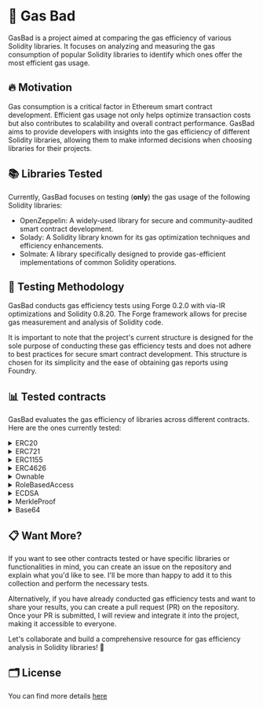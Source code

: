 # 👾 Gas Bad

GasBad is a project aimed at comparing the gas efficiency of various Solidity libraries. It focuses on analyzing and measuring the gas consumption of popular Solidity libraries to identify which ones offer the most efficient gas usage.

## 🔥 Motivation

Gas consumption is a critical factor in Ethereum smart contract development. Efficient gas usage not only helps optimize transaction costs but also contributes to scalability and overall contract performance. GasBad aims to provide developers with insights into the gas efficiency of different Solidity libraries, allowing them to make informed decisions when choosing libraries for their projects.

## 📚 Libraries Tested

Currently, GasBad focuses on testing (**only**) the gas usage of the following Solidity libraries:

- OpenZeppelin: A widely-used library for secure and community-audited smart contract development.
- Solady: A Solidity library known for its gas optimization techniques and efficiency enhancements.
- Solmate: A library specifically designed to provide gas-efficient implementations of common Solidity operations.

## 🧪 Testing Methodology

GasBad conducts gas efficiency tests using Forge 0.2.0 with via-IR optimizations and Solidity 0.8.20. The Forge framework allows for precise gas measurement and analysis of Solidity code.

It is important to note that the project's current structure is designed for the sole purpose of conducting these gas efficiency tests and does not adhere to best practices for secure smart contract development. This structure is chosen for its simplicity and the ease of obtaining gas reports using Foundry.

## 📊 Tested contracts

GasBad evaluates the gas efficiency of libraries across different contracts. Here are the ones currently tested:

<details>
<summary>ERC20</summary>


Gas consumption evaluation of ERC20 token-related operations provided by the tested libraries. By comparing gas usage, developers can make informed decisions about the most efficient library for ERC20 functionality.

**Gas Usage Comparison**:

| Function Name | Solmate | Solady | OpenZeppelin | Gas Efficiency |
|---------------|--------------|-------------|------------------|-----------|
| allowance     | 808          | 768         | 788              | Solady    |
| approve       | 24310        | 24268       | 24387            | Solady    |
| decimals      | 265          | 257         | 262              | Solady    |
| name          | 2901         | 529         | 2823             | Solady    |
| symbol        | 3083         | 738         | 2985             | Solady    |
| totalSupply   | 2321         | 2319        | 2324             | Solady    |
| transfer      | 29567        | 29541       | 29666            | Solady    |
| transferFrom  | 20234        | 20021       | 21828            | Solady    |


</details>

<details>
<summary>ERC721</summary>

Gas consumption evaluation of ERC721 token-related operations provided by the tested libraries. By comparing gas usage, developers can make informed decisions about the most efficient library for ERC721 functionality.

**Gas Usage Comparison**:

| Function Name   | Solmate | Solady | OpenZeppelin | Gas Efficiency |
|-----------------|---------|--------|--------------|----------------|
| approve         | 22667   | 22444  | 23030        | Solady         |
| balanceOf       | 2663    | 2618   | 2663         | Solady         |
| burn            | 4234    | 4181   | 4511         | Solady         |
| getApproved     | 412     | 545    | 699          | Solmate        |
| isApprovedForAll| 2915    | 2807   | 2915         | Solady         |
| mint            | 46894   | 46678  | 47149        | Solady         |
| name            | 2928    | 549    | 565          | Solady         |
| setApprovalForAll| 24602  | 24477  | 24626        | Solady         |
| symbol          | 3134    | 747    | 768          | Solady         |
| tokenURI        | 850     | 835    | 850          | Solady         |
| transferFrom    | 22515   | 20319  | 23352        | Solady         |

</details>

<details>
<summary>ERC1155</summary>

Gas consumption evaluation of ERC1155 token-related operations provided by the tested libraries. By comparing gas usage, developers can make informed decisions about the most efficient library for ERC1155 functionality.

**Gas Usage Comparison**:

| Function Name   | OpenZeppelin | Solady | Solmate | Gas Efficiency |
|-----------------|-----------|---------------|----------------|----------------|
| balanceOf       | 2547      | 2407          | 2485           | Solady  |
| balanceOfBatch  | 16106     | 12566         | 14317          | Solady  |
| burn            | 8784      | 8064          | 8156           | Solady  |
| burnBatch       | 36684     | 33635         | 35648          | Solady  |
| isApprovedForAll| 778       | 681           | 783            | Solady  |
| mint            | 28155     | 27712         | 27871          | Solady  |
| mintBatch       | 124178    | 121891        | 124104         | Solady  |
| safeBatchTransferFrom | 151145 | 146637    | 148209         | Solady  |
| safeTransferFrom | 34027    | 33141         | 33458          | Solady  |
| setApprovalForAll | 24506   | 24367         | 24487          | Solady  |
| uri             | 2945      | 540           | 566            | Solady  |


</details>

<details>
<summary>ERC4626</summary>

Gas consumption evaluation of ERC4626 vault-related operations provided by the tested libraries. By comparing gas usage, developers can make informed decisions about the most efficient library for ERC4626 functionality.

**Gas Usage Comparison**:

| Function Name   | OpenZeppelin | Solady | Solmate | Gas Efficiency |
|-----------------|-----------|---------------|----------------|----------------|
| balanceOf       | 756       | 705           | 707            | Solady |
| convertToAssets | 1544      | 1286          | 361 - 1424     | Solmate if totalSupply is zero else Solady |
| deposit         | 62699     | 60093         | 59628          | Solmate        |
| mint            | 62802     | 60199         | 59652          | Solmate        |
| name            | 2886      | 2840          | 2922           | Solady         |
| previewDeposit  | 2119      | 1875          | 1972           | Solady         |
| previewWithdraw | 1666      | 1396          | 1497           | Solady         |
| redeem          | 24849     | 23901         | 23944          | Solady         |
| symbol          | 3226      | 3195          | 3252           | Solady         |
| totalAssets     | 1139      | 912           | 1133           | Solady         |
| totalSupply     | 383       | 380           | 380            | Solmate/Solady | 
| withdraw        | 25958     | 24792         | 23922          | Solmate        |

</details>

<details>
<summary>Ownable</summary>

Gas consumption evaluation of Ownable related operations provided by the tested libraries. By comparing gas usage, developers can make informed decisions about the most efficient library for this functionality.

**Gas Usage Comparison**:

| Function Name     | OpenZeppelin | Solady | Solmate | Gas Efficiency |
|-------------------|---------------|------------------|--------------------|----------------|
| owner             | 2298          | 2355             | 2279               | Solmate      |
| renounceOwnership | 5486          | 5472             | -                  | Solady  |
| transferOwnership | 6955          | 7002             | 6785               | Solmate |


</details>

<details>
<summary>RoleBasedAccess</summary>

Gas consumption evaluation of RoleBasedAccess contracts related operations provided by the tested libraries. By comparing gas usage, developers can make informed decisions about the most efficient library for this functionality.

> Note: *In order to be specific, it uses the following contracts for comparisons:*
> 1. **AccessControl.sol** from Openzeppelin
> 2. **OwnableRoles** from Solady
> 3. **RolesAuthority** from Solmate
> 
**Gas Usage Comparison**:

| Function Name     | OpenZeppelin | Solady            | Solmate            | Gas Efficiency |
|-------------------|---------------|------------------|--------------------|----------------|
| owner             | 2363          | 2546             | 2444               | OpenZeppelin   |
| grantRole         | 29178         | 26096            | 18915              | Solmate        |
| revokeRole        | 7146          | 6323             | 18915              | Solady         |


</details>

<details>
<summary>ECDSA</summary>

Gas consumption evaluation of ECDSA related operations provided by the tested libraries. By comparing gas usage, developers can make informed decisions about the most efficient library for this functionalities.

**Gas Usage Comparison**:

| Function Name   | OpenZeppelin | Solady | Solmate | Gas Efficiency |
|-----------------|-----------|---------------|----------------|----------------|
| recover       | 3935      | 3741          | -           | Solady  |
| toEthSignedMessage  | 252     | 255         | -          | OpenZeppelin  |

</details>

<details>
<summary>MerkleProof</summary>

TODO

</details>

<details>
<summary>Base64</summary>

Gas consumption evaluation of Base64 related operations provided by the tested libraries. By comparing gas usage, developers can make informed decisions about the most efficient library for this functionality.

**Gas Usage Comparison**:

| Function Name     | OpenZeppelin | Solady | Solmate | Gas Efficiency |
|-------------------|---------------|------------------|--------------------|----------------|
| encode             | 2599          | 1925             | -               | Solady      |
| decode             | -          | 1786             | -                  | Solady  |


</details>

## 📋 Want More?
If you want to see other contracts tested or have specific libraries or functionalities in mind, you can create an issue on the repository and explain what you'd like to see. I'll be more than happy to add it to this collection and perform the necessary tests.

Alternatively, if you have already conducted gas efficiency tests and want to share your results, you can create a pull request (PR) on the repository. Once your PR is submitted, I will review and integrate it into the project, making it accessible to everyone.

Let's collaborate and build a comprehensive resource for gas efficiency analysis in Solidity libraries! 🚀

## 🗂️ License
You can find more details [here](./LICENSE.md)